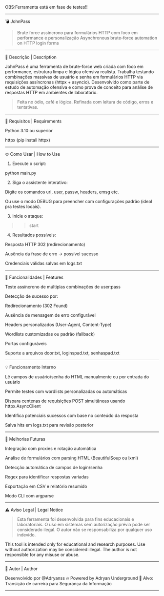 OBS:Ferramenta está em fase de testes!!

---

💣 JohnPass

> Brute force assíncrono para formulários HTTP com foco em performance e personalização
Asynchronous brute-force automation on HTTP login forms




---

🧠 Descrição | Description

JohnPass é uma ferramenta de brute-force web criada com foco em performance, estrutura limpa e lógica ofensiva realista.
Trabalha testando combinações massivas de usuário e senha em formulários HTTP via requisições assíncronas (httpx + asyncio).
Desenvolvido como parte de estudo de automação ofensiva e como prova de conceito para análise de respostas HTTP em ambientes de laboratório.

> Feita no ódio, café e lógica. Refinada com leitura de código, erros e tentativas.




---

🚀 Requisitos | Requirements

Python 3.10 ou superior

httpx (pip install httpx)



---

⚙️ Como Usar | How to Use

1. Execute o script:



python main.py

2. Siga o assistente interativo:

Digite os comandos url, user, passw, headers, emsg etc.

Ou use o modo DEBUG para preencher com configurações padrão (ideal pra testes locais).



3. Inicie o ataque:



>> start

4. Resultados possíveis:

Resposta HTTP 302 (redirecionamento)

Ausência da frase de erro → possível sucesso

Credenciais válidas salvas em logs.txt





---

🧠 Funcionalidades | Features

Teste assíncrono de múltiplas combinações de user:pass

Detecção de sucesso por:

Redirecionamento (302 Found)

Ausência de mensagem de erro configurável


Headers personalizados (User-Agent, Content-Type)

Wordlists customizadas ou padrão (fallback)

Portas configuráveis

Suporte a arquivos door.txt, loginspad.txt, senhaspad.txt



---

💡 Funcionamento Interno

Lê campos de usuário/senha do HTML manualmente ou por entrada do usuário

Permite testes com wordlists personalizadas ou automáticas

Dispara centenas de requisições POST simultâneas usando httpx.AsyncClient

Identifica potenciais sucessos com base no conteúdo da resposta

Salva hits em logs.txt para revisão posterior



---

🧱 Melhorias Futuras

Integração com proxies e rotação automática

Análise de formulários com parsing HTML (BeautifulSoup ou lxml)

Detecção automática de campos de login/senha

Regex para identificar respostas variadas

Exportação em CSV e relatório resumido

Modo CLI com argparse



---

⚠️ Aviso Legal | Legal Notice

> Esta ferramenta foi desenvolvida para fins educacionais e laboratoriais.
O uso em sistemas sem autorização prévia pode ser considerado ilegal.
O autor não se responsabiliza por qualquer uso indevido.



This tool is intended only for educational and research purposes.
Use without authorization may be considered illegal.
The author is not responsible for any misuse or abuse.


---

👑 Autor | Author

Desenvolvido por @Adryanss
🔥 Powered by Adryan Underground
🎯 Alvo: Transição de carreira para Segurança da Informação


---

